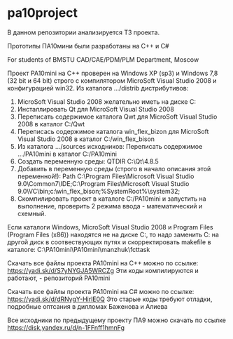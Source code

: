 # pa10project

В данном репозитории анализируется ТЗ проекта.

Прототипы ПА10мини были разработаны на С++ и C#

For students of BMSTU CAD/CAE/PDM/PLM Department, Moscow

Проект PA10mini на С++ проверен на Windows XP (sp3) и Windows 7,8 (32 bit и 64 bit) строго с компилятором MicroSoft Visual Studio 2008  и конфигурацией win32.
Из каталога .../distrib дистрибутивов:
1. MicroSoft Visual Studio 2008 желательно иметь на диске С:
2. Инсталлировать Qt для MicroSoft Visual Studio 2008
3. Переписать содержимое каталога Qwt для MicroSoft Visual Studio 2008 в каталог C:/Qwt
4. Переписась  содержимое каталога win_flex_bizon для MicroSoft Visual Studio 2008 в каталог C:/win_flex_bison
5. Из каталога .../sources исходников:
   Переписать содержимое .../PA10mini в каталог С:/PA10mini
6. Создать переменную среды:
QTDIR
C:\Qt\4.8.5
7. Добавить в переменную среды (строго в начало описания этой переменной!):
Path
C:\Program Files\Microsoft Visual Studio 9.0\Common7\IDE;C:\Program Files\Microsoft Visual Studio 9.0\VC\bin;c:\win_flex_bison;%SystemRoot%\system32;
8. Скомпилировать проект  в каталоге С:/PA10mini и запустить на выполнение, проверить 2 режима ввода - математический и схемный.

Если каталоги Windows, MicroSoft Visual Studio 2008 и Program Files (Program Files (x86)) находятся не на диске C:, то надо заменить С: на другой диск в соотвествующих путях и скорректировать makefile в каталоге: C:\PA10mini\PA10mini\manzhuk\fcttask

Скачать все файлы проекта PA10mini на C++ можно по ссылке:
https://yadi.sk/d/S7yNYGJA5WRCZg
Эти коды компилируются и работают, - репозиторий PA10mini

Скачать все файлы проекта PA10mini на C# можно по ссылке:
https://yadi.sk/d/dRNygY-HirlE0Q
Это старые коды требуют отладки, подробные оптсания в дилломах Баженова и Алиева

Все исходники по предыдущему проекту ПА9 можно скачать по ссылке https://disk.yandex.ru/d/n-1FFnff1hmnFg 
